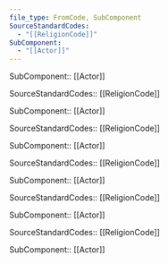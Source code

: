 ```yaml
---
file_type: FromCode, SubComponent
SourceStandardCodes:
  - "[[ReligionCode]]"
SubComponent:
  - "[[Actor]]"
---
```

SubComponent:: [[Actor]]

SourceStandardCodes:: [[ReligionCode]]

SubComponent:: [[Actor]]

SourceStandardCodes:: [[ReligionCode]]

SubComponent:: [[Actor]]

SourceStandardCodes:: [[ReligionCode]]

SubComponent:: [[Actor]]

SourceStandardCodes:: [[ReligionCode]]

SubComponent:: [[Actor]]

SourceStandardCodes:: [[ReligionCode]]

SubComponent:: [[Actor]]

